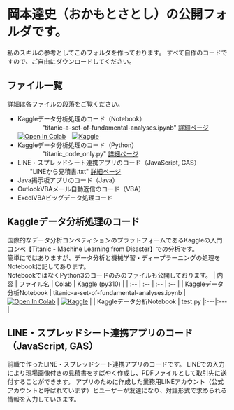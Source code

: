 # 岡本達史（おかもとさとし）の公開フォルダです。
私のスキルの参考としてこのフォルダを作っております。
すべて自作のコードですので、ご自由にダウンロードしてください。

## ファイル一覧
詳細は各ファイルの段落をご覧ください。
- Kaggleデータ分析処理のコード（Notebook）  
　　　　"titanic-a-set-of-fundamental-analyses.ipynb" [詳細ページ](titanic-a-set-of-fundamental-analyses.ipynb)
  　　　　[![Open In Colab](https://colab.research.google.com/assets/colab-badge.svg)](https://colab.research.google.com/github/kazakamibeer/public/blob/main/titanic-a-set-of-fundamental-analyses.ipynb)　[![Kaggle](https://kaggle.com/static/images/open-in-kaggle.svg)](https://kaggle.com/kernels/welcome?src=https://github.com/kazakamibeer/public/blob/main/titanic-a-set-of-fundamental-analyses.ipynb)
- Kaggleデータ分析処理のコード（Python）  
　　　　"titanic_code_only.py" [詳細ページ](titanic_code_only.py)
- LINE・スプレッドシート連携アプリのコード（JavaScript, GAS）  
　　"LINEから見積書.txt" [詳細ページ](LINEから見積書.txt)  
- Java掲示板アプリのコード（Java）  
- OutlookVBAメール自動返信のコード（VBA）  
- ExcelVBAビッグデータ処理コード  
  
## Kaggleデータ分析処理のコード
国際的なデータ分析コンペティションのプラットフォームであるKaggleの入門コンペ【Titanic - Machine Learning from Disaster】での分析です。   
簡単にではありますが、データ分析と機械学習・ディープラーニングの処理をNotebookに記してあります。    
NotebookではなくPython3のコードのみのファイルも公開しております。
| 内容 | ファイル名 | Colab | Kaggle (py310) |
| :-- | :-- | :-- | :-- | 
| Kaggleデータ分析Notebook | titanic-a-set-of-fundamental-analyses.ipynb | [![Open In Colab](https://colab.research.google.com/assets/colab-badge.svg)](https://colab.research.google.com/github/kazakamibeer/public/blob/main/titanic-a-set-of-fundamental-analyses.ipynb) | [![Kaggle](https://kaggle.com/static/images/open-in-kaggle.svg)](https://kaggle.com/kernels/welcome?src=https://github.com/kazakamibeer/public/blob/main/titanic-a-set-of-fundamental-analyses.ipynb) |
| Kaggleデータ分析Notebook | test.py |:---|:---|

## LINE・スプレッドシート連携アプリのコード（JavaScript, GAS）
前職で作ったLINE・スプレッドシート連携アプリのコードです。
LINEでの入力により現場画像付きの見積書をすばやく作成し、PDFファイルとして取引先に送付することができます。
アプリのために作成した業務用LINEアカウント（公式アカウントと呼ばれています）とユーザーが友達になり、対話形式で求められる情報を入力していきます。
